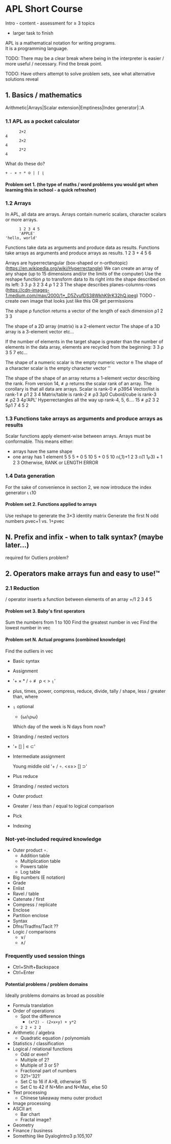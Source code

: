 # APL Short Course

Intro - content - assessment for ≥ 3 topics
 + larger task to finish

APL is a mathematical notation for writing programs.  
It is a programming language.

TODO: There may be a clear break where being in the interpreter is easier / more useful / necessary.
      Find the break point.

TODO: Have others attempt to solve problem sets, see what alternative solutions reveal

## 1. Basics / mathematics
Arithmetic|Arrays|Scalar extension|Emptiness|Index generator|⎕A

### 1.1 APL as a pocket calculator
```APL
      2+2  
4      
      2×2  
4      
      2*2  
4      
```
What do these do?
```APL
+ - × ÷ * ⍟ | ⌈ ⌊
```

#### Problem set 1. (the type of maths / word problems you would get when learning this in school - a quick refresher)

### 1.2 Arrays
In APL, all data are arrays. Arrays contain numeric scalars, character scalars or more arrays.
```APL
      1 2 3 4 5
      'APPLE'
'hello, world'
```
Functions take data as arguments and produce data as results.
Functions take arrays as arguments and produce arrays as results.
1 2 3 + 4 5 6

Arrays are hyperrectangular (box-shaped or n-orthotopic) (https://en.wikipedia.org/wiki/Hyperrectangle)
We can create an array of any shape (up to 15 dimensions and/or the limits of the computer)
Use the reshape function ⍴ to transform data to its right into the shape described on its left:
      3 3 ⍴ 3
      2 3 4 ⍴ 1 2 3
The shape describes planes-columns-rows
(https://cdn-images-1.medium.com/max/2000/1*_D5ZvufDS38WkhK9rK32hQ.jpeg)
TODO - create own image that looks just like this OR get permissions

The shape ⍴ function returns a vector of the length of each dimension
⍴1 2 3
3

The shape of a 2D array (matrix) is a 2-element vector
The shape of a 3D array is a 3-element vector
etc...

If the number of elements in the target shape is greater than the number of elements in the data array, elements are recycled from the beginning:
      3 3 ⍴ 3 5 7
etc...

The shape of a numeric scalar is the empty numeric vector ⍬
The shape of a character scalar is the empty character vector ''

The shape of the shape of an array returns a 1-element vector describing the rank.
From version 14, ≢⍴ returns the scalar rank of an array.
The corollary is that all data are arrays.
Scalar is rank-0
≢⍴3954
Vector/list is rank-1
≢⍴1 2 3 4
Matrix/table is rank-2
≢⍴3 3⍴0
Cuboid/cube is rank-3
≢⍴2 3 4⍴'APL'
Hyperrectangles all the way up rank-4, 5, 6.... 15
≢⍴2 3 2 5⍴1 7 4 5 2

### 1.3 Functions take arrays as arguments and produce arrays as results
Scalar functions apply element-wise between arrays.
Arrays must be conformable. This means either:
- arrays have the same shape
- one array has 1 element
5 5 5 + 0 5 10
5 + 0 5 10
⍝(,1)+1 2 3
⍝(1 1⍴3) + 1 2 3
Otherwise, RANK or LENGTH ERROR

### 1.4 Data generation
For the sake of convenience in section 2, we now introduce the index generator ⍳
⍳10

#### Problem set 2. Functions applied to arrays
Use reshape to generate the 3×3 identity matrix
Generate the first N odd numbers
⍴vec+1 vs. 1+⍴vec

## N. Prefix and infix - when to talk syntax? (maybe later...)
required for Outliers problem?

## 2. Operators make arrays fun and easy to use!™

### 2.1 Reduction
/ operator inserts a function between elements of an array
+/1 2 3 4 5

#### Problem set 3. Baby's first operators
Sum the numbers from 1 to 100
Find the greatest number in vec
Find the lowest number in vec

#### Problem set N. Actual programs (combined knowledge)
  Find the outliers in vec
- Basic syntax
- Assignment
- '+ × * / ÷ ≢ ⍴ < > ⍸'
- plus, times, power, compress, reduce, divide, tally / shape, less / greater than, where
- ⍸ optional
  - {⍵/⍳⍴⍵}

  Which day of the week is N days from now?
- Stranding / nested vectors
- '+ [] | ∊ ⊂'
- Intermediate assignment

  Young middle old
  '+ / ∘. <≤≥> [] ⊃'
- Plus reduce
- Stranding / nested vectors
- Outer product
- Greater / less than / equal to logical comparison
- Pick
- Indexing

### Not-yet-included required knowledge
- Outer product ∘.
  - Addition table
  - Multiplication table
  - Powers table
  - Log table
- Big numbers (E notation)
- Grade
- Enlist
- Ravel / table
- Catenate / first
- Compress / replicate
- Enclose
- Partition enclose
- Syntax
- Dfns/Tradfns/Tacit ??
- Logic / comparisons
  - ∨\/
  - ∧\/

### Frequently used session things
- Ctrl+Shift+Backspace
- Ctrl+Enter

#### Potential problems / problem domains
Ideally problems domains as broad as possible
- Formula translation
- Order of operations
  - Spot the difference
    - `(x*2) - (2×x×y) + y*2` 
  - `2 2 + 2 2`
- Arithmetic / algebra
  - Quadratic equation / polynomials
- Statistics / classification
- Logical / relational functions
  - Odd or even?
  - Multiple of 2?
  - Multiple of 3 or 5?
  - Fractional part of numbers
  - 321='321'
  - Set C to 16 if A>B, otherwise 15
  - Set C to 42 if N>Min and N<Max, else 50
- Text processing
  - Chinese takeaway menu outer product
- Image processing
- ASCII art
  - Bar chart
  - Fractal image?
- Geometry
- Finance / business
- Something like DyalogIntro3 p.105,107
